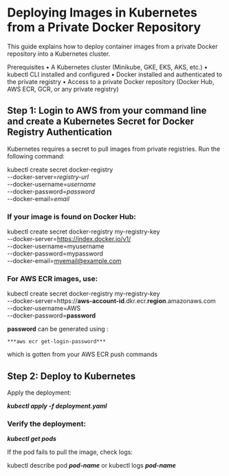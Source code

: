 # Deploying Images in Kubernetes from a Private Docker Repository

This guide explains how to deploy container images from a private Docker repository into a Kubernetes cluster.

Prerequisites
• A Kubernetes cluster (Minikube, GKE, EKS, AKS, etc.)
• kubectl CLI installed and configured
• Docker installed and authenticated to the private registry
• Access to a private Docker repository (Docker Hub, AWS ECR, GCR, or any private registry)

## Step 1: Login to AWS from your command line and create a Kubernetes Secret for Docker Registry Authentication

Kubernetes requires a secret to pull images from private registries. Run the following command:

kubectl create secret docker-registry <secret-name> \
--docker-server=*registry-url* \
--docker-username=*username* \
--docker-password=*password* \
--docker-email=*email*

### If your image is found on Docker Hub:

kubectl create secret docker-registry my-registry-key \
--docker-server=https://index.docker.io/v1/ \
--docker-username=myusername \
--docker-password=mypassword \
--docker-email=myemail@example.com

### For AWS ECR images, use:

kubectl create secret docker-registry my-registry-key \
--docker-server=https://**aws-account-id**.dkr.ecr.**region**.amazonaws.com \
--docker-username=AWS \
--docker-password=**password**

**password** can be generated using :
 
    ***aws ecr get-login-password*** 
which is gotten from your AWS ECR push commands

## Step 2: Deploy to Kubernetes

Apply the deployment:

***kubectl apply -f deployment.yaml***

### Verify the deployment:

***kubectl get pods***

If the pod fails to pull the image, check logs:

kubectl describe pod ***pod-name***
or kubectl logs ***pod-name***
